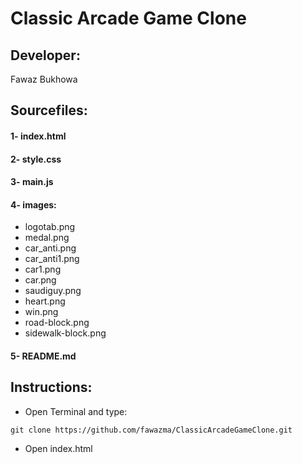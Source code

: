 # Classic Arcade Game Clone

## Developer:
Fawaz Bukhowa<br />

## Sourcefiles:
#### 1- index.html

#### 2- style.css

#### 3- main.js

#### 4- images:
- logotab.png<br />
- medal.png<br />
- car_anti.png<br />
- car_anti1.png<br />
- car1.png<br />
- car.png<br />
- saudiguy.png<br />
- heart.png<br />
- win.png<br />
- road-block.png<br />
- sidewalk-block.png

#### 5- README.md

## Instructions:
- Open Terminal and type:
```
git clone https://github.com/fawazma/ClassicArcadeGameClone.git
```
- Open index.html
